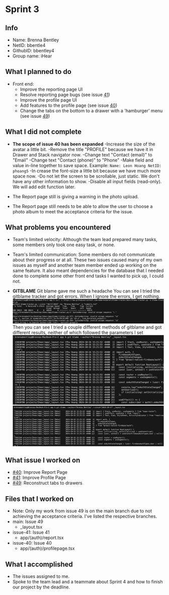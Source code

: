 # Sprint 3

## Info

- Name: Brenna Bentley
- NetID: bbentle4
- GithubID: bbentley4
- Group name: iHear

## What I planned to do

- Front end: 
    - Improve the reporting page UI
    - Resolve reporting page bugs (see issue [41](https://github.com/utk-cs340-fall24/iHear/issues/41))
    - Improve the profile page UI
    - Add features to the profile page (see issue [40](https://github.com/utk-cs340-fall24/iHear/pull/63)) 
    - Change the tabs on the bottom to a drawer with a 'hamburger' menu (see issue [49](https://github.com/utk-cs340-fall24/iHear/issues/49))

## What I did not complete

- **The scope of issue 40 has been expanded**
    -Increase the size of the avatar a little bit.
    -Remove the title "PROFILE" because we have it in Drawer and Stack navigator now.
    -Change text "Contact (email)" to "Email"
    -Change text "Contact (phone)" to "Phone"
    -Make field and value in-line together to save space. Example:
        `Name: Leon Hoang
        NetID: phoang5`
    -In crease the font-size a little bit because we have much more space now.
    -Do not let the screen to be scrollable, just static. We don't have any other information to show.
    -Disable all input fields (read-only). We will add edit function later.

- The Report page still is giving a warning in the photo upload.
- The Report page still needs to be able to allow the user to choose a photo album to meet the acceptance criteria for the issue.

## What problems you encountered

- Team's limited velocity: Although the team lead prepared many tasks, some members only took one easy task, or none.
- Team's limited communication: Some members do not communicate about their progress or at all.
These two issues caused many of my own issues as myself and another team member ended up working on the same feature. 
It also meant dependencies for the database that I needed done to complete some other front end tasks I wanted to pick up, I could not.

- **GITBLAME**
Git blame gave me such a headache
You can see I tried the gitblame tracker and got errors. When I ignore the errors, I get nothing.
![blametracker](blametracker-attempt.png)
Then you can see I tried a couple different methods of gitblame and got different results, neither of which followed the parameters I set
![author](git-blame-author.png)
![date](git-blame-date.png)
## What issue I worked on

- [#40](https://github.com/utk-cs340-fall24/iHear/issues/40): Improve Report Page
- [#41](https://github.com/utk-cs340-fall24/iHear/issues/41): Improve Profile Page
- [#49](https://github.com/utk-cs340-fall24/iHear/issues/49): Reconstruct tabs to drawers

## Files that I worked on

- Note: Only my work from issue 49 is on the main branch due to not achieving the acceptance criteria. I've listed the respective branches.  
- main: Issue 49
    - _layout.tsx
- issue-41: Issue 41
    - app/(auth)/report.tsx
- issue-40: Issue 40
    - app/(auth)/profilepage.tsx

## What I accomplished

- The issues assigned to me. 
- Spoke to the team lead and a teammate about Sprint 4 and how to finish our project by the deadline.

